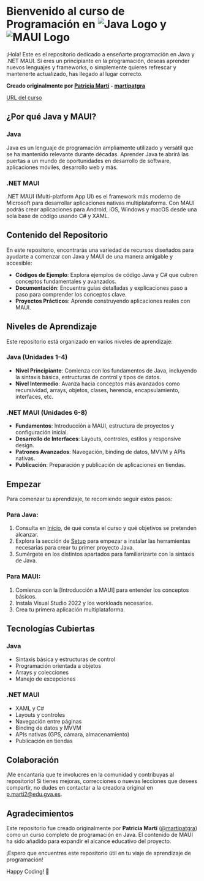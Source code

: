 # Bienvenido al curso de Programación en ![Java Logo](https://upload.wikimedia.org/wikipedia/en/thumb/3/30/Java_programming_language_logo.svg/50px-Java_programming_language_logo.svg.png) y ![MAUI Logo](https://upload.wikimedia.org/wikipedia/commons/thumb/e/ee/.NET_logo.svg/50px-.NET_logo.svg.png)

¡Hola! Este es el repositorio dedicado a enseñarte programación en Java y .NET MAUI. Si eres un principiante en la programación, deseas aprender nuevos lenguajes y frameworks, o simplemente quieres refrescar y mantenerte actualizado, has llegado al lugar correcto.

**Creado originalmente por [Patricia Martí](https://github.com/martipatgra) - [martipatgra](https://github.com/martipatgra)**

[URL del curso](https://martipatgra.github.io/programacionJava/)

## ¿Por qué Java y MAUI?

### Java
Java es un lenguaje de programación ampliamente utilizado y versátil que se ha mantenido relevante durante décadas. Aprender Java te abrirá las puertas a un mundo de oportunidades en desarrollo de software, aplicaciones móviles, desarrollo web y más.

### .NET MAUI
.NET MAUI (Multi-platform App UI) es el framework más moderno de Microsoft para desarrollar aplicaciones nativas multiplataforma. Con MAUI podrás crear aplicaciones para Android, iOS, Windows y macOS desde una sola base de código usando C# y XAML.

## Contenido del Repositorio

En este repositorio, encontrarás una variedad de recursos diseñados para ayudarte a comenzar con Java y MAUI de una manera amigable y accesible:

- **Códigos de Ejemplo**: Explora ejemplos de código Java y C# que cubren conceptos fundamentales y avanzados.
- **Documentación**: Encuentra guías detalladas y explicaciones paso a paso para comprender los conceptos clave.
- **Proyectos Prácticos**: Aprende construyendo aplicaciones reales con MAUI.

## Niveles de Aprendizaje

Este repositorio está organizado en varios niveles de aprendizaje:

### Java (Unidades 1-4)
- **Nivel Principiante**: Comienza con los fundamentos de Java, incluyendo la sintaxis básica, estructuras de control y tipos de datos.
- **Nivel Intermedio**: Avanza hacia conceptos más avanzados como recursividad, arrays, objetos, clases, herencia, encapsulamiento, interfaces, etc.

### .NET MAUI (Unidades 6-8)
- **Fundamentos**: Introducción a MAUI, estructura de proyectos y configuración inicial.
- **Desarrollo de Interfaces**: Layouts, controles, estilos y responsive design.
- **Patrones Avanzados**: Navegación, binding de datos, MVVM y APIs nativas.
- **Publicación**: Preparación y publicación de aplicaciones en tiendas.

## Empezar

Para comenzar tu aprendizaje, te recomiendo seguir estos pasos:

### Para Java:
1. Consulta en [Inicio](https://martipatgra.github.io/programacion/), de qué consta el curso y qué objetivos se pretenden alcanzar.
2. Explora la sección de [Setup](https://martipatgra.github.io/programacion/ud1/122setup/) para empezar a instalar las herramientas necesarias para crear tu primer proyecto Java.
3. Sumérgete en los distintos apartados para familiarizarte con la sintaxis de Java.

### Para MAUI:
1. Comienza con la [Introducción a MAUI] para entender los conceptos básicos.
2. Instala Visual Studio 2022 y los workloads necesarios.
3. Crea tu primera aplicación multiplataforma.

## Tecnologías Cubiertas

### Java
- Sintaxis básica y estructuras de control
- Programación orientada a objetos
- Arrays y colecciones
- Manejo de excepciones

### .NET MAUI
- XAML y C#
- Layouts y controles
- Navegación entre páginas
- Binding de datos y MVVM
- APIs nativas (GPS, cámara, almacenamiento)
- Publicación en tiendas

## Colaboración

¡Me encantaría que te involucres en la comunidad y contribuyas al repositorio! Si tienes mejoras, correcciones o nuevas lecciones que desees compartir, no dudes en contactar a la creadora original en p.marti2@edu.gva.es.

## Agradecimientos

Este repositorio fue creado originalmente por **Patricia Martí** ([@martipatgra](https://github.com/martipatgra)) como un curso completo de programación en Java. El contenido de MAUI ha sido añadido para expandir el alcance educativo del proyecto.

¡Espero que encuentres este repositorio útil en tu viaje de aprendizaje de programación!

Happy Coding! 🚀
